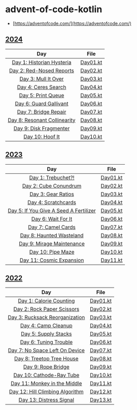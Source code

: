 # advent-of-code-kotlin

- [https://adventofcode.com/](https://adventofcode.com/)

## [2024](https://adventofcode.com/2024)

|                                 Day                                 |                      File                      |
|:-------------------------------------------------------------------:|:----------------------------------------------:|
|  [Day 1: Historian Hysteria](https://adventofcode.com/2024/day/1)   | [Day01.kt](./src/main/kotlin/aoc2024/Day01.kt) |
|   [Day 2: Red-Nosed Reports](https://adventofcode.com/2024/day/2)   | [Day02.kt](./src/main/kotlin/aoc2024/Day02.kt) |
|     [Day 3: Mull It Over](https://adventofcode.com/2024/day/3)      | [Day03.kt](./src/main/kotlin/aoc2024/Day03.kt) |
|     [Day 4: Ceres Search](https://adventofcode.com/2024/day/4)      | [Day04.kt](./src/main/kotlin/aoc2024/Day04.kt) |
|      [Day 5: Print Queue](https://adventofcode.com/2024/day/5)      | [Day05.kt](./src/main/kotlin/aoc2024/Day05.kt) |
|    [Day 6: Guard Gallivant](https://adventofcode.com/2024/day/6)    | [Day06.kt](./src/main/kotlin/aoc2024/Day06.kt) |
|     [Day 7: Bridge Repair](https://adventofcode.com/2024/day/7)     | [Day07.kt](./src/main/kotlin/aoc2024/Day07.kt) |
| [Day 8: Resonant Collinearity](https://adventofcode.com/2024/day/8) | [Day08.kt](./src/main/kotlin/aoc2024/Day08.kt) |
|    [Day 9: Disk Fragmenter](https://adventofcode.com/2024/day/9)    | [Day09.kt](./src/main/kotlin/aoc2024/Day09.kt) |
|       [Day 10: Hoof It](https://adventofcode.com/2024/day/10)       | [Day10.kt](./src/main/kotlin/aoc2024/Day10.kt) |

## [2023](https://adventofcode.com/2023)

|                                      Day                                      |                      File                      |
|:-----------------------------------------------------------------------------:|:----------------------------------------------:|
|           [Day 1: Trebuchet?!](https://adventofcode.com/2023/day/1)           | [Day01.kt](./src/main/kotlin/aoc2023/Day01.kt) |
|         [Day 2: Cube Conundrum](https://adventofcode.com/2023/day/2)          | [Day02.kt](./src/main/kotlin/aoc2023/Day02.kt) |
|           [Day 3: Gear Ratios](https://adventofcode.com/2023/day/3)           | [Day03.kt](./src/main/kotlin/aoc2023/Day03.kt) |
|          [Day 4: Scratchcards](https://adventofcode.com/2023/day/4)           | [Day04.kt](./src/main/kotlin/aoc2023/Day04.kt) |
| [Day 5: If You Give A Seed A Fertilizer](https://adventofcode.com/2023/day/5) | [Day05.kt](./src/main/kotlin/aoc2023/Day05.kt) |
|           [Day 6: Wait For It](https://adventofcode.com/2023/day/6)           | [Day06.kt](./src/main/kotlin/aoc2023/Day06.kt) |
|           [Day 7: Camel Cards](https://adventofcode.com/2023/day/7)           | [Day07.kt](./src/main/kotlin/aoc2023/Day07.kt) |
|        [Day 8: Haunted Wasteland](https://adventofcode.com/2023/day/8)        | [Day08.kt](./src/main/kotlin/aoc2023/Day08.kt) |
|       [Day 9: Mirage Maintenance](https://adventofcode.com/2023/day/9)        | [Day09.kt](./src/main/kotlin/aoc2023/Day09.kt) |
|           [Day 10: Pipe Maze](https://adventofcode.com/2023/day/10)           | [Day10.kt](./src/main/kotlin/aoc2023/Day10.kt) |
|       [Day 11: Cosmic Expansion](https://adventofcode.com/2023/day/11)        | [Day11.kt](./src/main/kotlin/aoc2023/Day11.kt) |

## [2022](https://adventofcode.com/2022)

|                                   Day                                   |                      File                      |
|:-----------------------------------------------------------------------:|:----------------------------------------------:|
|     [Day 1: Calorie Counting](https://adventofcode.com/2022/day/1)      | [Day01.kt](./src/main/kotlin/aoc2022/Day01.kt) |
|    [Day 2: Rock Paper Scissors](https://adventofcode.com/2022/day/2)    | [Day02.kt](./src/main/kotlin/aoc2022/Day02.kt) |
|  [Day 3: Rucksack Reorganization](https://adventofcode.com/2022/day/3)  | [Day03.kt](./src/main/kotlin/aoc2022/Day03.kt) |
|       [Day 4: Camp Cleanup](https://adventofcode.com/2022/day/4)        | [Day04.kt](./src/main/kotlin/aoc2022/Day04.kt) |
|       [Day 5: Supply Stacks](https://adventofcode.com/2022/day/5)       | [Day05.kt](./src/main/kotlin/aoc2022/Day05.kt) |
|      [Day 6: Tuning Trouble](https://adventofcode.com/2022/day/6)       | [Day06.kt](./src/main/kotlin/aoc2022/Day06.kt) |
|  [Day 7: No Space Left On Device](https://adventofcode.com/2022/day/7)  | [Day07.kt](./src/main/kotlin/aoc2022/Day07.kt) |
|    [Day 8: Treetop Tree House](https://adventofcode.com/2022/day/8)     | [Day08.kt](./src/main/kotlin/aoc2022/Day08.kt) |
|        [Day 9: Rope Bridge](https://adventofcode.com/2022/day/9)        | [Day09.kt](./src/main/kotlin/aoc2022/Day09.kt) |
|    [Day 10: Cathode-Ray Tube](https://adventofcode.com/2022/day/10)     | [Day10.kt](./src/main/kotlin/aoc2022/Day10.kt) |
|  [Day 11: Monkey in the Middle](https://adventofcode.com/2022/day/11)   | [Day11.kt](./src/main/kotlin/aoc2022/Day11.kt) |
| [Day 12: Hill Climbing Algorithm](https://adventofcode.com/2022/day/12) | [Day12.kt](./src/main/kotlin/aoc2022/Day12.kt) |
|     [Day 13: Distress Signal](https://adventofcode.com/2022/day/13)     | [Day13.kt](./src/main/kotlin/aoc2022/Day13.kt) |
